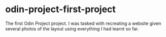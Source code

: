 # odin-project-first-project
 The first Odin Project project. I was tasked with recreating a website given several photos of the layout using everything I had learnt so far.

